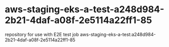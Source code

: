 # aws-staging-eks-a-test-a248d984-2b21-4daf-a08f-2e5114a22ff1-85
repository for use with E2E test job aws-staging-eks-a-test:a248d984-2b21-4daf-a08f-2e5114a22ff1-85
